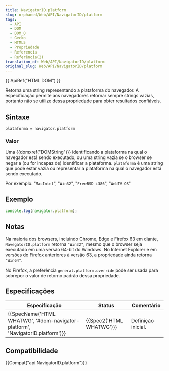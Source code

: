 ```yaml
---
title: NavigatorID.platform
slug: orphaned/Web/API/NavigatorID/platform
tags:
  - API
  - DOM
  - DOM_0
  - Gecko
  - HTML5
  - Propriedade
  - Referencia
  - Referência(2)
translation_of: Web/API/NavigatorID/platform
original_slug: Web/API/NavigatorID/platform
---
```

{{ ApiRef("HTML DOM") }}

Retorna uma string representando a plataforma do navegador. A especificação permite aos navegadores retornar sempre strings vazias, portanto não se utilize dessa propriedade para obter resultados confiáveis.

## Sintaxe

```
plataforma = navigator.platform
```

### Valor

Uma {{domxref("DOMString")}} identificando a plataforma na qual o navegador está sendo executado, ou uma string vazia se o browser se negar a (ou for incapaz de) identificar a plataforma. `plataforma` é uma string que pode estar vazia ou representar a plataforma na qual o navegador está sendo executado.

Por exemplo: "`MacIntel`", "`Win32`", "`FreeBSD i386`", "`WebTV OS`"

## Exemplo

```js
console.log(navigator.platform);
```

## Notas

Na maioria dos browsers, incluindo Chrome, Edge e Firefox 63 em diante, `NavegatorID.platform` retorna `"Win32"`, mesmo que o browser seja executado em uma versão 64-bit do Windows. No Internet Explorer e em versões do Firefox anteriores à versão 63, a propriedade ainda retorna `"Win64"`.

No Firefox, a preferência `general.platform.override` pode ser usada para sobrepor o valor de retorno padrão dessa propriedade.

## Especificações

| Especificação                                                                                            | Status                           | Comentário         |
| -------------------------------------------------------------------------------------------------------- | -------------------------------- | ------------------ |
| {{SpecName('HTML WHATWG', '#dom-navigator-platform', 'NavigatorID.platform')}} | {{Spec2('HTML WHATWG')}} | Definição inicial. |

## Compatibilidade

{{Compat("api.NavigatorID.platform")}}
